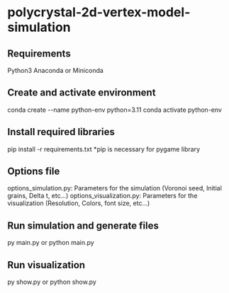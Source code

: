 # polycrystal-2d-vertex-model-simulation

## Requirements
Python3
Anaconda or Miniconda

## Create and activate environment
conda create --name python-env python=3.11
conda activate python-env

## Install required libraries
pip install -r requirements.txt
*pip is necessary for pygame library

## Options file
options_simulation.py: Parameters for the simulation (Voronoi seed, Initial grains, Delta t, etc...)
options_visualization.py: Parameters for the visualization (Resolution, Colors, font size, etc...)

## Run simulation and generate files
py main.py 
or
python main.py

## Run visualization
py show.py
or
python show.py

